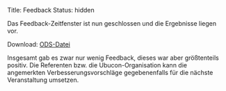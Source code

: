 Title: Feedback
Status: hidden

Das Feedback-Zeitfenster ist nun geschlossen und die Ergebnisse liegen
vor.

Download:
[ODS-Datei](http://www.ubucon.de/sites/www.ubucon.local/files/Auswertung_Feedback_Ubucon_2011.ods) 

Insgesamt gab es zwar nur wenig Feedback, dieses war aber
größtenteils positiv. Die Referenten bzw. die Ubucon-Organisation
kann die angemerkten Verbesserungsvorschläge gegebenenfalls für die
nächste Veranstaltung umsetzen.
